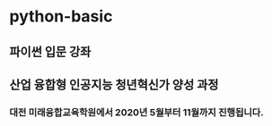 # python-basic
## 파이썬 입문 강좌

## 산업 융합형 인공지능 청년혁신가 양성 과정

### 대전 미래융합교육학원에서 2020년 5월부터 11월까지 진행됩니다. 
